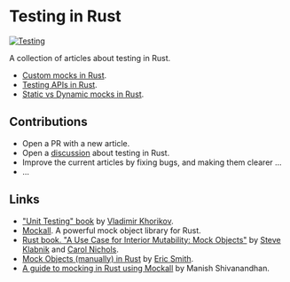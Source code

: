 # Testing in Rust

[![Testing](https://github.com/nautilus-cyberneering/testing-in-rust/actions/workflows/testing.yaml/badge.svg)](https://github.com/nautilus-cyberneering/testing-in-rust/actions/workflows/testing.yaml)

A collection of articles about testing in Rust.

- [Custom mocks in Rust](./docs/custom-mocks-in-rust.md).
- [Testing APIs in Rust](./docs/testing-apis-in-rust.md).
- [Static vs Dynamic mocks in Rust](./docs/static-vs-dynamic-mocks-in-rust.md).

## Contributions

- Open a PR with a new article.
- Open a [discussion](https://github.com/nautilus-cyberneering/testing-in-rust/discussions) about testing in Rust.
- Improve the current articles by fixing bugs, and making them clearer ...
- ...

## Links

- ["Unit Testing" book](https://www.manning.com/books/unit-testing) by [Vladimir Khorikov](https://github.com/vkhorikov).
- [Mockall](https://github.com/asomers/mockall). A powerful mock object library for Rust.
- [Rust book. "A Use Case for Interior Mutability: Mock Objects"](https://doc.rust-lang.org/book/ch15-05-interior-mutability.html#a-use-case-for-interior-mutability-mock-objects) by [Steve Klabnik](https://steveklabnik.com/) and [Carol Nichols](http://carol-nichols.com/).
- [Mock Objects (manually) in Rust](https://paytonrules.com/post/mock-objects-in-rust/) by [Eric Smith](https://github.com/paytonrules).
- [A guide to mocking in Rust using Mockall](https://blog.logrocket.com/guide-mocking-rust-mockall/) by Manish Shivanandhan.
